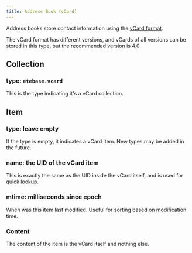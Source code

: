 ```yaml
---
title: Address Book (vCard)
---
```


Address books store contact information using the [vCard format](https://en.wikipedia.org/wiki/VCard).

The vCard format has different versions, and vCards of all versions can be stored in this type, but the recommended version is 4.0.

## Collection

### type: `etebase.vcard`

This is the type indicating it's a vCard collection.


## Item

### type: leave empty

If the type is empty, it indicates a vCard item. New types may be added in the future.

### name: the UID of the vCard item

This is exactly the same as the UID inside the vCard itself, and is used for quick lookup.

### mtime: milliseconds since epoch

When was this item last modified. Useful for sorting based on modification time.

### Content

The content of the item is the vCard itself and nothing else.
